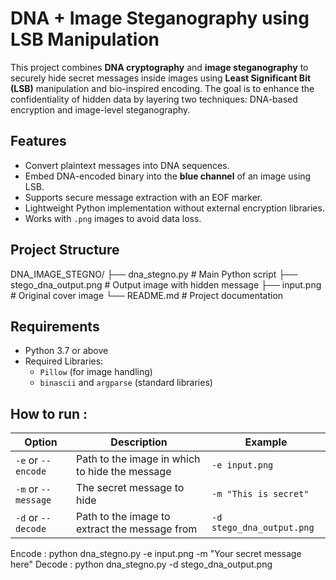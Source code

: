 # DNA + Image Steganography using LSB Manipulation

This project combines **DNA cryptography** and **image steganography** to securely hide secret messages inside images using **Least Significant Bit (LSB)** manipulation and bio-inspired encoding. The goal is to enhance the confidentiality of hidden data by layering two techniques: DNA-based encryption and image-level steganography.

## Features

- Convert plaintext messages into DNA sequences.
- Embed DNA-encoded binary into the **blue channel** of an image using LSB.
- Supports secure message extraction with an EOF marker.
- Lightweight Python implementation without external encryption libraries.
- Works with `.png` images to avoid data loss.

## Project Structure

DNA_IMAGE_STEGNO/
├── dna_stegno.py # Main Python script
├── stego_dna_output.png # Output image with hidden message
├── input.png # Original cover image
└── README.md # Project documentation

## Requirements

- Python 3.7 or above
- Required Libraries:
  - `Pillow` (for image handling)
  - `binascii` and `argparse` (standard libraries)

## How to run :

| Option              | Description                                    | Example                   |
| ------------------- | ---------------------------------------------- | ------------------------- |
| `-e` or `--encode`  | Path to the image in which to hide the message | `-e input.png`            |
| `-m` or `--message` | The secret message to hide                     | `-m "This is secret"`     |
| `-d` or `--decode`  | Path to the image to extract the message from  | `-d stego_dna_output.png` |

Encode : python dna_stegno.py -e input.png -m "Your secret message here"
Decode : python dna_stegno.py -d stego_dna_output.png
